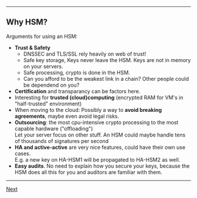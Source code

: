 ------------------------
## Why HSM?
Arguments for using an HSM:

-   **Trust & Safety**
    -   DNSSEC and TLS/SSL rely heavily on web of trust!
    -   Safe key storage, Keys never leave the HSM. Keys are not in memory on your servers.
    -   Safe processing, crypto is done in the HSM.
    -   Can you afford to be the weakest link in a chain? Other people could be dependend on you?
-   **Certification** and transparancy can be factors here.
-   Interesting for **trusted (cloud)computing** (encrypted RAM for VM's in "half-trusted" environment)
-   When moving to the cloud: Possibly a way to **avoid breaking agreements**, maybe even avoid legal risks.
-   **Outsourcing**: the most cpu-intensive crypto processing to the most
    capable hardware ("offloading")\
    Let your server focus on other stuff. An HSM could maybe handle tens
    of thousands of signatures per second
-   **HA and active-active** are very nice features, could have their own
    use cases.\
    E.g. a new key on HA-HSM1 will be propagated to HA-HSM2 as well.  
-   **Easy audits**. No need to explain how you secure your keys, because
    the HSM does all this for you and auditors are familiar with them.

---------------------
[Next](https://github.com/niek-sidn/hsm_workshop/blob/main/Slide10.md)
